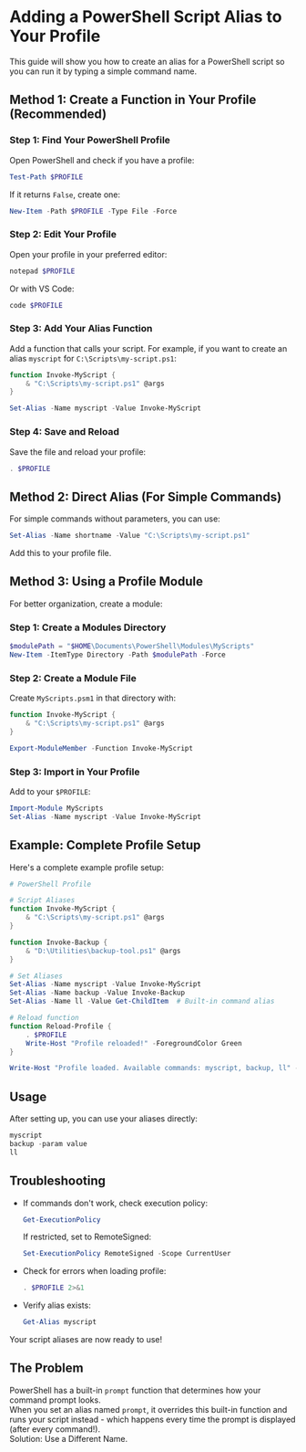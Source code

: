 # Adding a PowerShell Script Alias to Your Profile

This guide will show you how to create an alias for a PowerShell script so you can run it by typing a simple command name.

## Method 1: Create a Function in Your Profile (Recommended)

### Step 1: Find Your PowerShell Profile
Open PowerShell and check if you have a profile:
```powershell
Test-Path $PROFILE
```

If it returns `False`, create one:
```powershell
New-Item -Path $PROFILE -Type File -Force
```

### Step 2: Edit Your Profile
Open your profile in your preferred editor:
```powershell
notepad $PROFILE
```
Or with VS Code:
```powershell
code $PROFILE
```

### Step 3: Add Your Alias Function
Add a function that calls your script. For example, if you want to create an alias `myscript` for `C:\Scripts\my-script.ps1`:

```powershell
function Invoke-MyScript {
    & "C:\Scripts\my-script.ps1" @args
}

Set-Alias -Name myscript -Value Invoke-MyScript
```

### Step 4: Save and Reload
Save the file and reload your profile:
```powershell
. $PROFILE
```

## Method 2: Direct Alias (For Simple Commands)

For simple commands without parameters, you can use:

```powershell
Set-Alias -Name shortname -Value "C:\Scripts\my-script.ps1"
```

Add this to your profile file.

## Method 3: Using a Profile Module

For better organization, create a module:

### Step 1: Create a Modules Directory
```powershell
$modulePath = "$HOME\Documents\PowerShell\Modules\MyScripts"
New-Item -ItemType Directory -Path $modulePath -Force
```

### Step 2: Create a Module File
Create `MyScripts.psm1` in that directory with:
```powershell
function Invoke-MyScript {
    & "C:\Scripts\my-script.ps1" @args
}

Export-ModuleMember -Function Invoke-MyScript
```

### Step 3: Import in Your Profile
Add to your `$PROFILE`:
```powershell
Import-Module MyScripts
Set-Alias -Name myscript -Value Invoke-MyScript
```

## Example: Complete Profile Setup

Here's a complete example profile setup:

```powershell
# PowerShell Profile

# Script Aliases
function Invoke-MyScript {
    & "C:\Scripts\my-script.ps1" @args
}

function Invoke-Backup {
    & "D:\Utilities\backup-tool.ps1" @args
}

# Set Aliases
Set-Alias -Name myscript -Value Invoke-MyScript
Set-Alias -Name backup -Value Invoke-Backup
Set-Alias -Name ll -Value Get-ChildItem  # Built-in command alias

# Reload function
function Reload-Profile {
    . $PROFILE
    Write-Host "Profile reloaded!" -ForegroundColor Green
}

Write-Host "Profile loaded. Available commands: myscript, backup, ll" -ForegroundColor Cyan
```

## Usage

After setting up, you can use your aliases directly:
```powershell
myscript
backup -param value
ll
```

## Troubleshooting

- If commands don't work, check execution policy:
  ```powershell
  Get-ExecutionPolicy
  ```
  If restricted, set to RemoteSigned:
  ```powershell
  Set-ExecutionPolicy RemoteSigned -Scope CurrentUser
  ```

- Check for errors when loading profile:
  ```powershell
  . $PROFILE 2>&1
  ```

- Verify alias exists:
  ```powershell
  Get-Alias myscript
  ```

Your script aliases are now ready to use!

## The Problem

PowerShell has a built-in `prompt` function that determines how your command prompt looks.  
When you set an alias named `prompt`, it overrides this built-in function and runs your script instead - which happens every time the prompt is displayed (after every command!).  
Solution: Use a Different Name.
